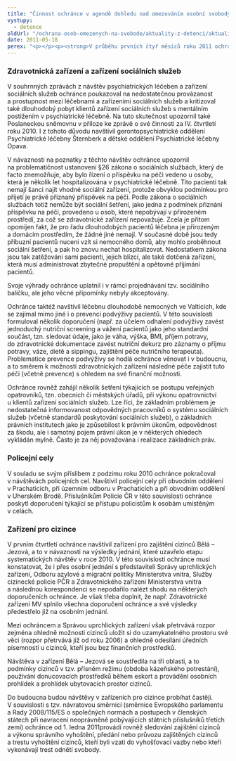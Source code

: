 ```yaml
---
title: "Činnost ochránce v agendě dohledu nad omezováním osobní svobody v 1. čtvrtletí 2011"
vystupy:
  - detence
oldUrl: "/ochrana-osob-omezenych-na-svobode/aktuality-z-detenci/aktuality-z-detenci-2011/cinnost-ochrance-v-agende-dohledu-nad-omezovanim-osobni-svobody-v-1-ctvrtleti-2011/"
date: 2011-05-18
perex: "<p></p><p><strong>V průběhu prvních čtyř měsíců roku 2011 ochránce zjišťoval realizaci některých opatření k nápravě v dříve navštívených zařízeních omezujících osobní svobodu. Znovu proto provedl návštěvy v psychiatrické léčebně, léčebně dlouhodobě nemocných, pokračoval v návštěvách policejních cel a zaměřil se rovněž na dosud nerealizovaná opatření v zařízeních pro cizince.</strong></p>"
---
```


<!-- imported from the old website -->

<h3><strong>Zdravotnická zařízení a zařízení sociálních služeb</strong></h3><p>V souhrnných zprávách z návštěv psychiatrických léčeben a zařízení sociálních služeb ochránce poukazoval na nedostatečnou provázanost a prostupnost mezi léčebnami a zařízeními sociálních služeb a kritizoval také dlouhodobý pobyt klientů zařízení sociálních služeb s mentálním postižením v psychiatrické léčebně. Na tuto skutečnost upozornil také Poslaneckou sněmovnu v příloze ke zprávě o své činnosti za IV. čtvrtletí roku 2010. I z tohoto důvodu navštívil gerontopsychiatrické oddělení Psychiatrické léčebny Šternberk a dětské oddělení Psychiatrické léčebny Opava. </p><p>V návaznosti na poznatky z těchto návštěv ochránce upozornil na problematičnost ustanovení §26 zákona o sociálních službách, který de facto znemožňuje, aby bylo řízení o příspěvku na péči vedeno u osoby, která je několik let hospitalizována v psychiatrické léčebně. Tito pacienti tak nemají šanci najít vhodné sociální zařízení, protože obvyklou podmínkou pro přijetí je právě přiznaný příspěvek na péči. Podle zákona o sociálních službách totiž nemůže být sociální šetření, jako jedna z podmínek přiznání příspěvku na péči, provedeno u osob, které nepobývají v přirozeném prostředí, za což se zdravotnické zařízení nepovažuje. Zcela je přitom opomíjen fakt, že pro řadu dlouhodobých pacientů léčebna je přirozeným a domácím prostředím, že žádné jiné nemají. V současné době jsou tedy příbuzní pacientů nuceni vzít si nemocného domů, aby mohlo proběhnout sociální šetření, a pak ho znovu nechat hospitalizovat. Nedostatkem zákona jsou tak zatěžováni sami pacienti, jejich blízcí, ale také dotčená zařízení, která musí administrovat zbytečné propuštění a opětovné přijímání pacientů.</p><p>Svoje výhrady ochránce uplatnil i v rámci projednávání tzv. sociálního balíčku, ale jeho věcné připomínky nebyly akceptovány.</p><p>Ochránce taktéž navštívil léčebnu dlouhodobě nemocných ve Valticích, kde se zajímal mimo jiné i o prevenci podvýživy pacientů. V této souvislosti formuloval několik doporučení (např. za účelem odhalení podvýživy zavést jednoduchý nutriční screening a vážení pacientů jako jeho standardní součást, tzn. sledovat údaje, jako je váha, výška, BMI, příjem potravy, do zdravotnické dokumentace zavést nutriční dekurz pro záznamy o příjmu potravy, váze, dietě a sippingu, zajištění péče nutričního terapeuta). Problematice prevence podvýživy se hodlá ochránce věnovat i v budoucnu, a to směrem k možnosti zdravotnických zařízení následné péče zajistit tuto péči (včetně prevence) s ohledem na své finanční možnosti.</p><p>Ochránce rovněž zahájil několik šetření týkajících se postupu veřejných opatrovníků, tzn. obecních či městských úřadů, při výkonu opatrovnictví u klientů zařízení sociálních služeb. Lze říci, že základním problémem je nedostatečná informovanost odpovědných pracovníků o systému sociálních služeb (včetně standardů poskytování sociálních služeb), o základních právních institutech jako je způsobilost k právním úkonům, odpovědnost za škodu, ale i samotný pojem právní úkon je v některých ohledech vykládán mylně. Často je za něj považována i realizace základních práv.</p><h3><strong>Policejní cely</strong></h3><p>V souladu se svým příslibem z podzimu roku 2010 ochránce pokračoval v návštěvách policejních cel. Navštívil policejní cely při obvodním oddělení v Prachaticích, při územním odboru v Prachaticích a při obvodním oddělení v Uherském Brodě. Příslušníkům Policie ČR v této souvislosti ochránce poskytl doporučení týkající se přístupu policistům k osobám umístěným v celách.</p><h3><strong>Zařízení pro cizince</strong></h3><p>V prvním čtvrtletí ochránce navštívil zařízení pro zajištění cizinců Bělá – Jezová, a to v návaznosti na výsledky jednání, které uzavřelo etapu systematických návštěv v roce 2010. V této souvislosti ochránce musí konstatovat, že i přes osobní jednání s představiteli Správy uprchlických zařízení, Odboru azylové a migrační politiky Ministerstva vnitra, Služby cizinecké policie PČR a Zdravotnického zařízení Ministerstva vnitra a následnou korespondenci se nepodařilo nalézt shodu na některých doporučeních ochránce. Je však třeba doplnit, že např. Zdravotnické zařízení MV splnilo všechna doporučení ochránce a své výsledky předestřelo již na osobním jednání.</p><p>Mezi ochráncem a Správou uprchlických zařízení však přetrvává rozpor zejména ohledně možnosti cizinců uložit si do uzamykatelného prostoru své věci (rozpor přetrvává již od roku 2006) a ohledně odesílání úředních písemností u cizinců, kteří jsou bez finančních prostředků.</p><p>Návštěva v zařízení Bělá – Jezová se soustředila na tři oblasti, a to podmínky cizinců v tzv. přísném režimu (obdoba kázeňského potrestání), používání donucovacích prostředků během eskort a provádění osobních prohlídek a prohlídek ubytovacích prostor cizinců.</p><p>Do budoucna budou návštěvy v zařízeních pro cizince probíhat častěji. V souvislosti s tzv. návratovou směrnicí (směrnice Evropského parlamentu a Rady 2008/115/ES o společných normách a postupech v členských státech při navracení neoprávněně pobývajících státních příslušníků třetích zemí) ochránce od 1. ledna 2011provádí rovněž sledování zajištění cizinců a výkonu správního vyhoštění, předání nebo průvozu zajištěných cizinců a trestu vyhoštění cizinců, kteří byli vzati do vyhošťovací vazby nebo kteří vykonávají trest odnětí svobody.</p>
